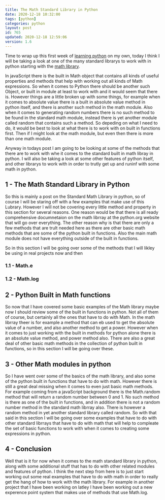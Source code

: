 ```yaml
---
title: The Math Standard Library in Python 
date: 2020-12-18 10:32:00
tags: [python]
categories: python
layout: post
id: 765
updated: 2020-12-18 12:59:06
version: 1.6
---
```


Time to wrap up this first week of [learning python](https://docs.python.org/3/tutorial/) on my own, today I think I will be taking a look at one of the many standard librarys to work with in python starting with the [math library](https://docs.python.org/3.7/library/math.html).

In javaScript there is the built in Math object that contains all kinds of useful properties and methods that help with working out all kinds of Math expressions. So when it comes to Python there should be another such Object, or built in module at least to work with and it would seem that there is. However things are a little broken up with some things, for example when it comes to absolute value there is a built in absolute value method in python itself, and there is another such method in the math module. Also when it comes to generating random numbers there is no such method to be found in the standard math module, instead there is yet another module called random that contains such a method. So depeding on what I need to do, it would be best to look at what there is to work with on built in functions first. Then if I might look at the math module, but even then there is more than one math module.

Anyway in todays post I am going to be looking at some of the methods that there are to work with whe it comes to the standard built in math libray in python. I will also be taking a look at some other features of python itself, and other librarys to work with in order to trutly get up and runinf with some math in python.

<!-- more -->

## 1 - The Math Standard Library in Python

So this is mainly a post on the Standard Math Library in python, so of course I will be staring off with a few examples that make use of this Lubrary. However I will not be covering every little method and property in this section for several reasons. One reason would be that there is all ready comprehensive documnetaion on the math librray at the python.org website that will go over everything. The other reason why is that there are only a few methods that are trult needed here as there are other basic math methods that are some of the python built in functions. Also the main math module does not have everything outside of the built in functions.

So in this section I will be going over some of the methods that I will likley be using in real projects now and then

### 1.1 - Math.e

### 1.2 - Math.log

## 2 - Python Built in Math functions

So now that I have covered some basic examples of the Math library maybe now I should review some of the built in functions in python. Not all of them of course, but certainly all the ones that have to do with Math. In the math librray theer is for example a method that can eb used to get the absolute value of a number, and also another method to get a power. However when it comes to just working with the built in methods for python alone there is an absolute value method, and power method also. There are also a great deal of other basic math methods in the collection of python built in functions, so in this section I will be going over these.

## 3 - Other Math modules in python

So I have went over some of the basics of the math library, and also some of the python built in functions that have to do with math. However there is still a great deal missing when it comes to even just basic math methods. For example coming from a javaScript background there is the Math.random method that will return a random number between 0 and 1. No such method is there as one of the built in functions, and in addition there is not a random number method in the standard math librray also. There is however a random method in yet another standard library called random. So with that said in this section I will be going over some examples that have to do with other standard librrays that have to do with math that will help to compleate the set of basic functions to work with when it comes to creating some expressions in python.


## 4 - Conclusion

Well that is it for now when it comes to the math standard library in python, along with some additional stuff that has to do with other related modules and features of python. I think the next step from here is to just start working out some real examples that have to do with math in order to really get the hang of how to work with the math library. For example in another project that I have been working on latley I have been working out a new experence point system that makes use of methods that use Math.log.
